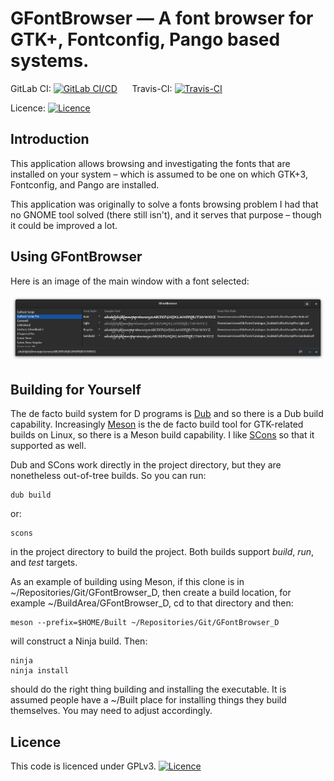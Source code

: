 # GFontBrowser — A font browser for GTK+, Fontconfig, Pango based systems.

GitLab CI: [![GitLab CI/CD](https://gitlab.org/Russel/gfontbrowser/badges/master/pipeline.svg)](https://travis-ci.org/Russel/gfontbrowser)
&nbsp;&nbsp;&nbsp;&nbsp;
Travis-CI: [![Travis-CI](https://travis-ci.org/russel/GFontBrowser.svg?branch=master)](https://travis-ci.org/russel/GFontBrowser)

Licence: [![Licence](https://img.shields.io/badge/license-GPL_3-green.svg)](https://www.gnu.org/licenses/gpl-3.0.txt)

## Introduction

This application allows browsing and investigating the fonts that are installed on your system – which is
assumed to be one on which GTK+3, Fontconfig, and Pango are installed.

This application was originally to solve a fonts browsing problem I had that no GNOME tool solved (there
still isn't), and it serves that purpose – though it could be improved a lot.

## Using GFontBrowser

Here is an image of the main window with a font selected:

![Main window with typeface selected](data/screenshots/main_only.png)

## Building for Yourself

The de facto build system for D programs is [Dub](https://github.com/dlang/dub) and so there is a Dub build
capability. Increasingly [Meson](http://mesonbuild.com/) is the de facto build tool for GTK-related builds
on Linux, so there is a Meson build capability. I like [SCons](https://www.scons.org/) so that it supported
as well.

Dub and SCons work directly in the project directory, but they are nonetheless out-of-tree builds. So you
can run:

    dub build

or:

    scons

in the project directory to build the project. Both builds support _build_, _run_, and _test_ targets.

As an example of building using Meson, if this clone is in ~/Repositories/Git/GFontBrowser\_D,
then create a build location, for example ~/BuildArea/GFontBrowser\_D, cd to that directory and then:

    meson --prefix=$HOME/Built ~/Repositories/Git/GFontBrowser_D

will construct a Ninja build. Then:

    ninja
    ninja install

should do the right thing building and installing the executable. It is assumed people have a ~/Built place
for installing things they build themselves. You may need to adjust accordingly.

## Licence

This code is licenced under GPLv3. [![Licence](https://img.shields.io/badge/license-GPL_3-green.svg)](https://www.gnu.org/licenses/gpl-3.0.txt)
